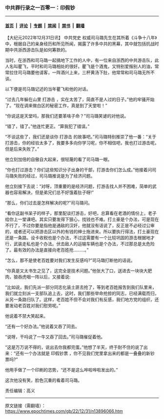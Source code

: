 ### 中共罪行录之一百零一：印假钞

---

#### [首页](../../../..?n13896066) &nbsp;|&nbsp; [评论](../../../../../epoch-comment?n13896066) &nbsp;|&nbsp; [专题](../../../../../epoch-special?n13896066) &nbsp;|&nbsp; [禁闻](../../../../../epoch-news?n13896066) &nbsp;|&nbsp; [禁书](../../../../../books?n13896066) &nbsp;|&nbsp; [翻墙](https://github.com/gfw-breaker/nogfw/blob/master/README.md?n13896066)


<div class="post_content" id="artbody" itemprop="articleBody">
 <!-- article content begin -->
 <p>
  【大纪元2022年12月31日讯】
  <ok href="https://www.epochtimes.com/gb/tag/%E4%B8%AD%E5%85%B1%E5%85%9A%E5%8F%B2.html">
   中共党史
  </ok>
  权威司马璐先生在其所着《斗争十八年》中，根据自己的亲身经历和所见所闻，揭露了许多中共的黑幕，其中就包括抗战时期中共浙西游击队是如何筹款的。
 </p>
 <p>
  当时，在浙西和司马璐一起搞地下工作的人中，有一位来自浙西的中共游击队，此人名叫瞿飞，平时和司马璐相处的很好。瞿飞是个酒鬼，又特别爱揩别人的油，常常拉住司马璐要他请客，一阵酒兴上来，三杯黄汤下肚，他常常和司马璐无所不谈。
 </p>
 <p>
  以下便是司马璐记述的当年瞿飞和他的对话。
 </p>
 <p>
  “过去几年躲在山里
  <ok href="https://www.epochtimes.com/gb/tag/%E6%89%93%E6%B8%B8%E5%87%BB.html">
   打游击
  </ok>
  ，实在太苦了，简直不是人过的日子。”他的牢骚开始了。“现在调来做白区的秘密工作，真是到了天堂啦！”
 </p>
 <p>
  “你说这是天堂吗，那我们还要革啥子命？”司马璐笑谑的对他说。
 </p>
 <p>
  “错了，错了。”他连忙更正。“算我犯了错误。”
 </p>
 <p>
  “不谈这些了，我们还是谈你
  <ok href="https://www.epochtimes.com/gb/tag/%E6%89%93%E6%B8%B8%E5%87%BB.html">
   打游击
  </ok>
  的故事吧。”司马璐特别推崇了他一番：“关于打游击，你的经验太多了，我要多多向你学习呢，你不相信吧，我也打过游击呢，但是后来失败了。”
 </p>
 <p>
  他立刻加倍的自傲自大起来，很轻蔑的看了司马璐一眼。
 </p>
 <p>
  “你也打过游击？你们这些知识分子出身的干部，打游击你们怎么成。”他接着问司马璐失败的经过，司马璐推说是为了经济问题。
 </p>
 <p>
  他立刻接下去说：“对呀，顶重要的是经济问题，打游击找人并不困难，简单的武器也容易解决，但是弟兄们总不好饿着肚子呀!”
 </p>
 <p>
  “那么，你们过去是怎样解决的呢?”司马璐问。
 </p>
 <p>
  “看你这副书呆子的样子，那里配谈打游击，好吧，总算看在老酒的情份上，老子给你上一堂课吧。其实只要发得下狠心，找钱也不难。打土豪是个办法，可是现在不行了，不过你要是指他是通敌的汉奸，他就没有话说了，反正是不必经过公审的，或者还可以把游击区以外的有钱的绅士拖进来。所以要执行得法，打土豪现在还是一条路。设卡收税也是个办法，不过这需要有一个比较巩固的游击根据地才行，武装走私也是个办法。伏击敌人的运输车辆也是个办法，不过那总是太危险了。最有效的办法是直接向老百姓抢………。”
 </p>
 <p>
  “怎么，那不是使老百姓要对我们发生反感吗?”司马璐打断他的话说。
 </p>
 <p>
  “你真是又太书生之见了，这完全是技术问题。”他张大了口，送进去一块块大肥肉，狼吞虎咽一阵以后，又接着说:
 </p>
 <p>
  “比如说，我们先派一部分同志化装土匪去抢了，等到老百姓报吿到我们队里来，我们就立刻派一支部队追上去，这时，我们那些举命抢掠的同志，已经满载而归，从另一条路归队了。这样，老百姓不但不会对我们有反感，我们地方党的组织，还要发动老百姓对我们慰劳呢。”
 </p>
 <p>
  他说着不禁大笑起来。
 </p>
 <p>
  “还有一个好办法。”他说着又吞了同去。
 </p>
 <p>
  “说呀，干吗说了一牛又吞了回去。”司马璐催促着他。
 </p>
 <p>
  “这是万万说不得的，说出去你我都完蛋。”他想了半天，终于耐不住的说了出来：“还有一个办法就是
  <ok href="https://www.epochtimes.com/gb/tag/%E5%8D%B0%E5%81%87%E9%92%9E%E7%A5%A8.html">
   印假钞票
  </ok>
  ，你不见我们党里拿出来的都是一叠叠的新钞票吗?”
 </p>
 <p>
  他用手做了一个印刷的恣势，“还不是这么哗啦哗啦发出的。”
 </p>
 <p>
  这次他没有笑，脸色沉重的看着司马璐。
 </p>
 <p>
  责任编辑：高义
 </p>
 <!-- article content end -->
 <div id="below_article_ad">
 </div>
</div>


---

原文链接（需翻墙）：https://www.epochtimes.com/gb/22/12/31/n13896066.htm